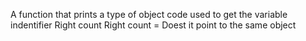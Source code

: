 A function that prints a type of object
code used to get the variable indentifier
Right count
Right count =
Doest it point to the same object
